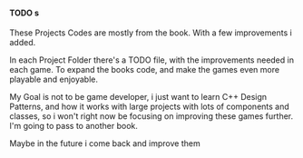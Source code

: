 #### TODO s

These Projects Codes are mostly from the book. With a few improvements i added.

In each Project Folder there's a TODO file, with the improvements needed in each game.
To expand the books code, and make the games even more playable and enjoyable.

My Goal is not to be game developer, i just want to learn C++ Design Patterns,
and how it works with large projects with lots of components and classes,
so i won't right now be focusing on improving these games further. I'm going
to pass to another book.

Maybe in the future i come back and improve them
